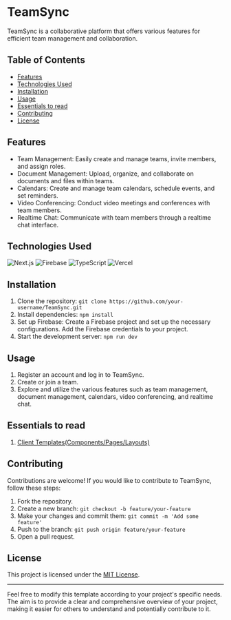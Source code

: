 # TeamSync

TeamSync is a collaborative platform that offers various features for efficient team management and collaboration.


## Table of Contents
- [Features](#features)
- [Technologies Used](#technologies-used)
- [Installation](#installation)
- [Usage](#usage)
- [Essentials to read](#essentials-to-read)
- [Contributing](#contributing)
- [License](#license)

## Features

- Team Management: Easily create and manage teams, invite members, and assign roles.
- Document Management: Upload, organize, and collaborate on documents and files within teams.
- Calendars: Create and manage team calendars, schedule events, and set reminders.
- Video Conferencing: Conduct video meetings and conferences with team members.
- Realtime Chat: Communicate with team members through a realtime chat interface.

## Technologies Used

![Next.js](https://img.shields.io/badge/Next.js-Your_Version-blue?logo=next.js&logoColor=white)
![Firebase](https://img.shields.io/badge/-Firebase-FFCA28?logo=firebase&logoColor=white&style=flat)
![TypeScript](https://img.shields.io/badge/-TypeScript-3178C6?logo=typescript&logoColor=white&style=flat)
![Vercel](https://img.shields.io/badge/-Vercel-000000?logo=vercel&logoColor=white&style=flat)

## Installation

1. Clone the repository: `git clone https://github.com/your-username/TeamSync.git`
2. Install dependencies: `npm install`
3. Set up Firebase: Create a Firebase project and set up the necessary configurations. Add the Firebase credentials to your project.
4. Start the development server: `npm run dev`

## Usage

1. Register an account and log in to TeamSync.
2. Create or join a team.
3. Explore and utilize the various features such as team management, document management, calendars, video conferencing, and realtime chat.

## Essentials to read
1. [Client Templates(Components/Pages/Layouts)](toRead/ClientFormat.md)


## Contributing

Contributions are welcome! If you would like to contribute to TeamSync, follow these steps:

1. Fork the repository.
2. Create a new branch: `git checkout -b feature/your-feature`
3. Make your changes and commit them: `git commit -m 'Add some feature'`
4. Push to the branch: `git push origin feature/your-feature`
5. Open a pull request.

## License

This project is licensed under the [MIT License](LICENSE).

---

Feel free to modify this template according to your project's specific needs. The aim is to provide a clear and comprehensive overview of your project, making it easier for others to understand and potentially contribute to it.
